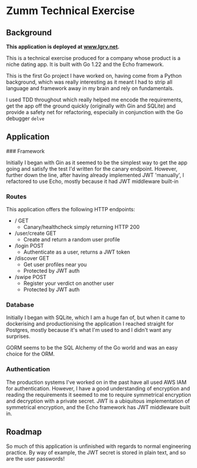 # Zumm Technical Exercise

## Background

**This application is deployed at www.lgrv.net.**

This is a technical exercise produced for a company whose product is a niche dating app. It is built with Go 1.22 and the Echo framework.

This is the first Go project I have worked on, having come from a Python background, which was really interesting as it meant I had to strip all language and framework away in my brain and rely on fundamentals.

I used TDD throughout which really helped me encode the requirements, get the app off the ground quickly (originally with Gin and SQLite) and provide a safety net for refactoring, especially in conjunction with the Go debugger `delve`


## Application

### Framework

Initially I began with Gin as it seemed to be the simplest way to get the app going and satisfy the test I'd written for the canary endpoint. However, further down the line, after having already implemented JWT 'manually', I refactored to use Echo, mostly because it had JWT middleware built-in

### Routes

This application offers the following HTTP endpoints:

- / GET
  - Canary/healthcheck simply returning HTTP 200
- /user/create GET
  - Create and return a random user profile
- /login POST
  - Authenticate as a user, returns a JWT token
- /discover GET
  - Get user profiles near you
  - Protected by JWT auth
- /swipe POST
  - Register your verdict on another user
  - Protected by JWT auth


### Database

Initially I began with SQLite, which I am a huge fan of, but when it came to dockerising and productionising the application I reached straight for Postgres, mostly because it's what I'm used to and I didn't want any surprises.

GORM seems to be the SQL Alchemy of the Go world and was an easy choice for the ORM.

### Authentication

The production systems I've worked on in the past have all used AWS IAM for authentication. However, I have a good understanding of encryption and reading the requirements it seemed to me to require symmetrical encryption and decryption with a private secret. JWT is a ubiquitous implementation of symmetrical encryption, and the Echo framework has JWT middleware built in.

## Roadmap

So much of this application is unfinished with regards to normal engineering practice. By way of example, the JWT secret is stored in plain text, and so are the user passwords!
